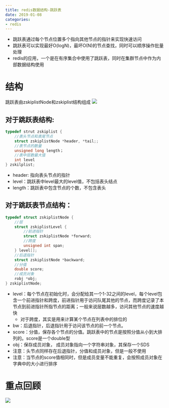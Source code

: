 ```yaml
--- 
title: redis数据结构-跳跃表 
date: 2019-01-08
categories: 
- redis 
---
```

- 跳跃表通过每个节点位置多个指向其他节点的指针来实现快速访问
- 跳跃表可以实现最好O(logN)，最坏O(N)的节点查找，同时可以顺序操作批量处理
- redis的应用，一个是在有序集合中使用了跳跃表，同时在集群节点中作为内部数据结构使用

# 结构
跳跃表由zskiplistNode和zskiplist结构组成
![](https://cdn.jsdelivr.net/gh/nber1994/fu0k@master/uPic/20181116215118081_834546591.png)
## 对于跳跃表结构:
```c
typedef strut zskiplist {
    //表头节点和表尾节点
    struct zskiplistNode *header, *tail;;
    //表节点的数量
    unsigned long length；
    //表中层数最大值
    int level
} zskilplist;
```
- header: 指向表头节点的指针
- level：跳跃表中level最大的level值，不包括表头结点
- length：跳跃表中包含节点的个数，不包含表头

## 对于跳跃表节点结构：
```c
typedef struct zskiplistNode {
    //层
    struct zskiplistLevel {
        //前进指针
        struct zskiplistNode *forward;
        //跨度
        unsigned int span;
    } level[];
    //后退指针
    struct zskiplistNode *backward;
    //分值
    double score;
    //成员对象
    robj *obj;
} zskiplistNode;
```
- level：每个节点在初始化时，会分配给其一个1-32之间的level，每个level包含一个前进指针和跨度，前进指针用于访问队尾其他的节点，而跨度记录了本节点到前进指针所指节点的距离；一般来说层数越多，访问其他节点的速度越快
    - 对于跨度，其实是用来计算某个节点在列表中的排位的
- bw：后退指针，后退指针用于访问该节点的前一个节点。
- score：分值，保存各个节点的分值。跳跃表中的节点是按照分值从小到大排列的。score是一个double型
- obj：保存成员对象， 成员对象指向一个字符串对象，其保存一个SDS
- 注意：头节点同样存在后退指针，分值和成员对象，但是一般不使用
- 注意：当节点的score值相同时，但是成员变量不能重复，会按照成员对象在字典中的大小进行排序

# 重点回顾
![](https://cdn.jsdelivr.net/gh/nber1994/fu0k@master/uPic/20181117154357647_1008856380.png)
